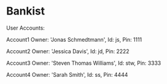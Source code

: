 # Bankist

User Accounts:

Account1
Owner: 'Jonas Schmedtmann',
Id: js,
Pin: 1111

Account2
Owner: 'Jessica Davis',
Id: jd,
Pin: 2222

Account3
Owner: 'Steven Thomas Williams',
Id: stw,
Pin: 3333

Account4
Owner: 'Sarah Smith',
Id: ss,
Pin: 4444
